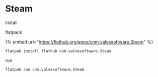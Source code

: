 # Steam

install

flatpack

{% embed url="https://flathub.org/apps/com.valvesoftware.Steam" %}

```
flatpak install flathub com.valvesoftware.Steam
```

run

```
flatpak run com.valvesoftware.Steam
```
